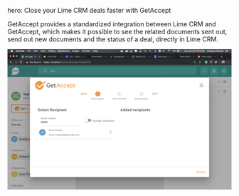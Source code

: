 hero: Close your Lime CRM deals faster with GetAccept

GetAccept provides a standardized integration between Lime CRM and GetAccept, which makes it possible to see the related documents sent out, send out new documents and the status of a deal, directly in Lime CRM.

![Screenshot](images/lime.png)
